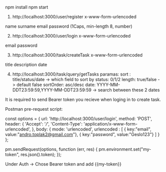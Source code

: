 npm install
npm start

1. http://localhost:3000/user/register
x-www-form-urlencoded

name
surname
email
password (1Caps, min-length 8, number)

2. http://localhost:3000/user/login
x-www-form-urlencoded

email
password

3. http://localhost:3000/task/createTask
x-www-form-urlencoded

title
description
date

4. http://localhost:3000/task/query/getTasks
paramas:
sort : title/status/date   -> which field to sort by
status: 0/1/2
length: true/false  -> default false
sortOrder: asc/desc
date: YYYY-MM-DDT23:59:59,YYYY-MM-DDT23:59:59  -> search between these 2 dates

It is required to send Bearer token you recieve when loging in to create task.

Postman pre-request script:

const options = {
  url:  'http://localhost:3000/user/login', 
  method: 'POST',
  header: {
    'Accept': '*/*',
    'Content-Type': 'application/x-www-form-urlencoded',
  },
  body: {
    mode: 'urlencoded',
    urlencoded : [
        { key:"email", value:"andro.toplak2@gmail.com"},
        { key:"password", value:"Geslo123"}
    ]
  }
};

pm.sendRequest(options, function (err, res) {
  pm.environment.set("my-token", res.json().token);
});

Under Auth -> Chose Bearer token and add {{my-token}}
